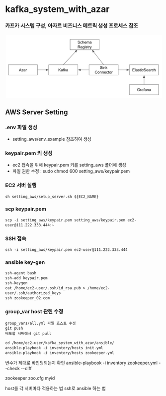 # kafka_system_with_azar
### 카프카 시스템 구성, 아자르 비즈니스 메트릭 생성 프로세스 참조
<img src="image/architecture_azar.png" width="600">

## AWS Server Setting
### .env 파일 생성
- setting_aws/env_example 참조하여 생성

### keypair.pem 키 생성
- ec2 접속을 위해 keypair.pem 키를 setting_aws 폴더에 생성
- 파일 권한 수정 : sudo chmod 600 setting_aws/keypair.pem

### EC2 서버 실행
```commandline
sh setting_aws/setup_server.sh ${EC2_NAME}
```

### scp keypair.pem
```commandline
scp -i setting_aws/keypair.pem setting_aws/keypair.pem ec2-user@111.222.333.444:~
```

### SSH 접속
```commandline
ssh -i setting_aws/keypair.pem ec2-user@111.222.333.444
```

### ansible key-gen
```commandline
ssh-agent bash
ssh-add keypair.pem
ssh-keygen
cat /home/ec2-user/.ssh/id_rsa.pub > /home/ec2-user/.ssh/authorized_keys
ssh zookeeper_02.com
```

### group_var host 관련 수정
```commandline
group_vars/all.yml 파일 호스트 수정
git push
배포할 서버에서 git pull
```

```commandline
cd /home/ec2-user/kafka_system_with_azar/ansible/
ansible-playbook -i inventory/hosts init.yml
ansible-playbook -i inventory/hosts zookeeper.yml
```

변수가 제대로 바인딩되는지 확인
ansible-playbook -i inventory zookeeper.yml --check --diff

zookeeper
zoo.cfg
myid

host를 각 서버마다 적용하는 법
ssh로 ansible 하는 법